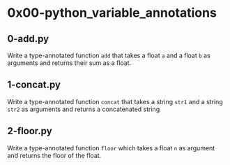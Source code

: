 # 0x00-python_variable_annotations

## 0-add.py

Write a type-annotated function `add` that takes a float `a` and a float `b` as arguments
and returns their sum as a float.

## 1-concat.py

Write a type-annotated function `concat` that takes a string `str1` and a string `str2` as
arguments and returns a concatenated string

## 2-floor.py

Write a type-annotated function `floor` which takes a float `n` as argument and returns
the floor of the float.
